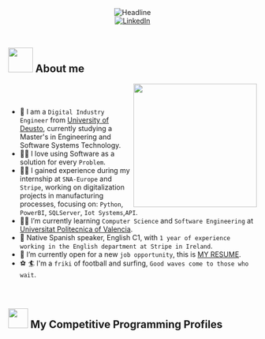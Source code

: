 <div align="center">
    <img src="https://readme-typing-svg.herokuapp.com?color=%236FDA44&size=32&center=true&vCenter=true&width=600&height=50&lines=Hi+there+I'm+Juan+Carlos+%F0%9F%91%8B;Digital+Industry+Engineer;Masters+Student+Software+Systems;Data+Science+Enthusiast;" alt="Headline" />
</div>
<div align="center">
    <a href="https://www.linkedin.com/in/juancarloscolongarcia/">
        <img src="https://img.shields.io/badge/Linkedin-0077b5?style=flat&logo=linkedin" alt="LinkedIn" />
    </a>

</div>
<div align="left">
    <br>

  
## <picture><img src = "https://github.com/7oSkaaa/7oSkaaa/blob/main/Images/about_me.gif?raw=true" width = 50px></picture> About me

<picture> <img align="right" src="https://github.com/7oSkaaa/7oSkaaa/blob/main/Images/Right_Side.gif?raw=true" width = 250px></picture>

<br><br>

- :school: I am a `Digital Industry Engineer` from [University of Deusto](https://www.deusto.es/es/inicio/), currently studying a Master's in Engineering and Software Systems Technology.
- :technologist: I love using Software as a solution for every `Problem`.
- :man_office_worker: I gained experience during my internship at `SNA-Europe` and `Stripe`, working on digitalization projects in manufacturing processes, focusing on: `Python`, `PowerBI`, `SQLServer`, `Iot Systems`,`API`.
- :student: I’m currently learning `Computer Science` and `Software Engineering` at [Universitat Politecnica of Valencia](https://www.upv.es).
- :lips: Native Spanish speaker, English C1, with `1 year of experience working in the English department at Stripe in Ireland`.
- :thinking: I’m currently open for a new `job opportunity`, this is [MY RESUME](http://lnkiy.in/Ahmed_Hossam_Resume).
- :soccer: :surfer: I'm a `friki` of football and surfing, `Good waves come to those who wait`.
<br>

## <picture> <img src="https://github.com/7oSkaaa/7oSkaaa/blob/main/Images/competitive_programming_profile.png?raw=true" width=40> </picture> My Competitive Programming Profiles

